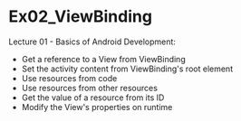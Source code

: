 # Ex02_ViewBinding
Lecture 01 - Basics of Android Development:
- Get a reference to a View from ViewBinding
- Set the activity content from ViewBinding's root element
- Use resources from code
- Use resources from other resources
- Get the value of a resource from its ID
- Modify the View's properties on runtime